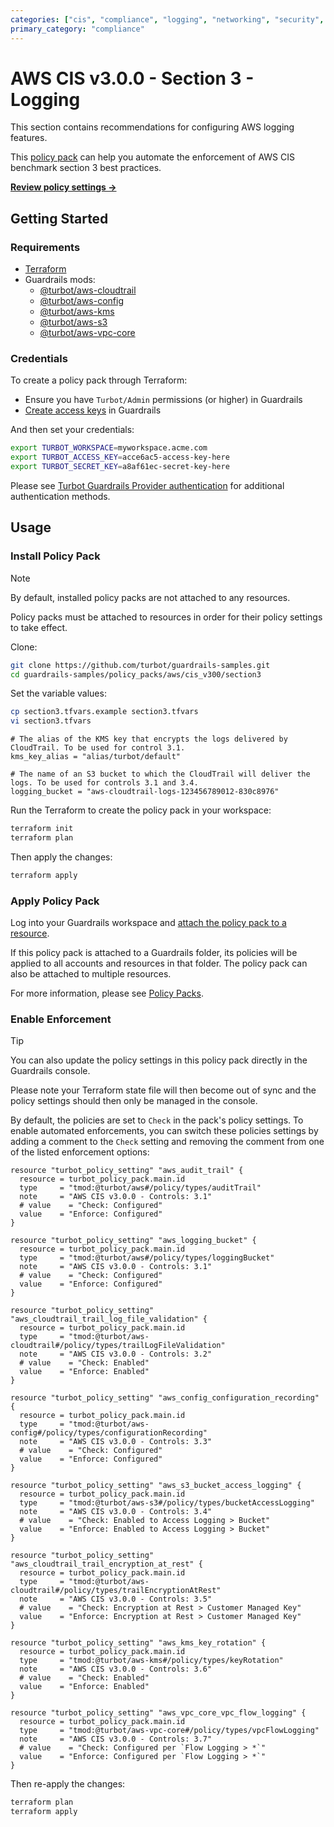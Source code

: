 ```yaml
---
categories: ["cis", "compliance", "logging", "networking", "security", "storage"]
primary_category: "compliance"
---
```


# AWS CIS v3.0.0 - Section 3 - Logging

This section contains recommendations for configuring AWS logging features.

This [policy pack](https://turbot.com/guardrails/docs/concepts/resources/smart-folders) can help you automate the enforcement of AWS CIS benchmark section 3 best practices.

**[Review policy settings →](https://hub-guardrails-turbot-com-git-development-turbot.vercel.app/policy-packs/aws/cis_v300/section3/settings)**

## Getting Started

### Requirements

- [Terraform](https://developer.hashicorp.com/terraform/install)
- Guardrails mods:
  - [@turbot/aws-cloudtrail](https://hub-guardrails-turbot-com-git-development-turbot.vercel.app/aws/mods/aws-cloudtrail)
  - [@turbot/aws-config](https://hub-guardrails-turbot-com-git-development-turbot.vercel.app/aws/mods/aws-config)
  - [@turbot/aws-kms](https://hub-guardrails-turbot-com-git-development-turbot.vercel.app/aws/mods/aws-kms)
  - [@turbot/aws-s3](https://hub-guardrails-turbot-com-git-development-turbot.vercel.app/aws/mods/aws-s3)
  - [@turbot/aws-vpc-core](https://hub-guardrails-turbot-com-git-development-turbot.vercel.app/aws/mods/aws-vpc-core)

### Credentials

To create a policy pack through Terraform:

- Ensure you have `Turbot/Admin` permissions (or higher) in Guardrails
- [Create access keys](https://turbot.com/guardrails/docs/guides/iam/access-keys#generate-a-new-guardrails-api-access-key) in Guardrails

And then set your credentials:

```sh
export TURBOT_WORKSPACE=myworkspace.acme.com
export TURBOT_ACCESS_KEY=acce6ac5-access-key-here
export TURBOT_SECRET_KEY=a8af61ec-secret-key-here
```

Please see [Turbot Guardrails Provider authentication](https://registry.terraform.io/providers/turbot/turbot/latest/docs#authentication) for additional authentication methods.

## Usage

### Install Policy Pack

> [!NOTE]
> By default, installed policy packs are not attached to any resources.
>
> Policy packs must be attached to resources in order for their policy settings to take effect.

Clone:

```sh
git clone https://github.com/turbot/guardrails-samples.git
cd guardrails-samples/policy_packs/aws/cis_v300/section3
```

Set the variable values:

```sh
cp section3.tfvars.example section3.tfvars
vi section3.tfvars
```

```hcl
# The alias of the KMS key that encrypts the logs delivered by CloudTrail. To be used for control 3.1.
kms_key_alias = "alias/turbot/default"

# The name of an S3 bucket to which the CloudTrail will deliver the logs. To be used for controls 3.1 and 3.4.
logging_bucket = "aws-cloudtrail-logs-123456789012-830c8976"
```

Run the Terraform to create the policy pack in your workspace:

```sh
terraform init
terraform plan
```

Then apply the changes:

```sh
terraform apply
```

### Apply Policy Pack

Log into your Guardrails workspace and [attach the policy pack to a resource](https://turbot.com/guardrails/docs/guides/working-with-folders/smart#attach-a-smart-folder-to-a-resource).

If this policy pack is attached to a Guardrails folder, its policies will be applied to all accounts and resources in that folder. The policy pack can also be attached to multiple resources.

For more information, please see [Policy Packs](https://turbot.com/guardrails/docs/concepts/resources/smart-folders).

### Enable Enforcement

> [!TIP]
> You can also update the policy settings in this policy pack directly in the Guardrails console.
>
> Please note your Terraform state file will then become out of sync and the policy settings should then only be managed in the console.

By default, the policies are set to `Check` in the pack's policy settings. To enable automated enforcements, you can switch these policies settings by adding a comment to the `Check` setting and removing the comment from one of the listed enforcement options:

```hcl
resource "turbot_policy_setting" "aws_audit_trail" {
  resource = turbot_policy_pack.main.id
  type     = "tmod:@turbot/aws#/policy/types/auditTrail"
  note     = "AWS CIS v3.0.0 - Controls: 3.1"
  # value    = "Check: Configured"
  value    = "Enforce: Configured"
}

resource "turbot_policy_setting" "aws_logging_bucket" {
  resource = turbot_policy_pack.main.id
  type     = "tmod:@turbot/aws#/policy/types/loggingBucket"
  note     = "AWS CIS v3.0.0 - Controls: 3.1"
  # value    = "Check: Configured"
  value    = "Enforce: Configured"
}

resource "turbot_policy_setting" "aws_cloudtrail_trail_log_file_validation" {
  resource = turbot_policy_pack.main.id
  type     = "tmod:@turbot/aws-cloudtrail#/policy/types/trailLogFileValidation"
  note     = "AWS CIS v3.0.0 - Controls: 3.2"
  # value    = "Check: Enabled"
  value    = "Enforce: Enabled"
}

resource "turbot_policy_setting" "aws_config_configuration_recording" {
  resource = turbot_policy_pack.main.id
  type     = "tmod:@turbot/aws-config#/policy/types/configurationRecording"
  note     = "AWS CIS v3.0.0 - Controls: 3.3"
  # value    = "Check: Configured"
  value    = "Enforce: Configured"
}

resource "turbot_policy_setting" "aws_s3_bucket_access_logging" {
  resource = turbot_policy_pack.main.id
  type     = "tmod:@turbot/aws-s3#/policy/types/bucketAccessLogging"
  note     = "AWS CIS v3.0.0 - Controls: 3.4"
  # value    = "Check: Enabled to Access Logging > Bucket"
  value    = "Enforce: Enabled to Access Logging > Bucket"
}

resource "turbot_policy_setting" "aws_cloudtrail_trail_encryption_at_rest" {
  resource = turbot_policy_pack.main.id
  type     = "tmod:@turbot/aws-cloudtrail#/policy/types/trailEncryptionAtRest"
  note     = "AWS CIS v3.0.0 - Controls: 3.5"
  # value    = "Check: Encryption at Rest > Customer Managed Key"
  value    = "Enforce: Encryption at Rest > Customer Managed Key"
}

resource "turbot_policy_setting" "aws_kms_key_rotation" {
  resource = turbot_policy_pack.main.id
  type     = "tmod:@turbot/aws-kms#/policy/types/keyRotation"
  note     = "AWS CIS v3.0.0 - Controls: 3.6"
  # value    = "Check: Enabled"
  value    = "Enforce: Enabled"
}

resource "turbot_policy_setting" "aws_vpc_core_vpc_flow_logging" {
  resource = turbot_policy_pack.main.id
  type     = "tmod:@turbot/aws-vpc-core#/policy/types/vpcFlowLogging"
  note     = "AWS CIS v3.0.0 - Controls: 3.7"
  # value    = "Check: Configured per `Flow Logging > *`"
  value    = "Enforce: Configured per `Flow Logging > *`"
}
```

Then re-apply the changes:

```sh
terraform plan
terraform apply
```
